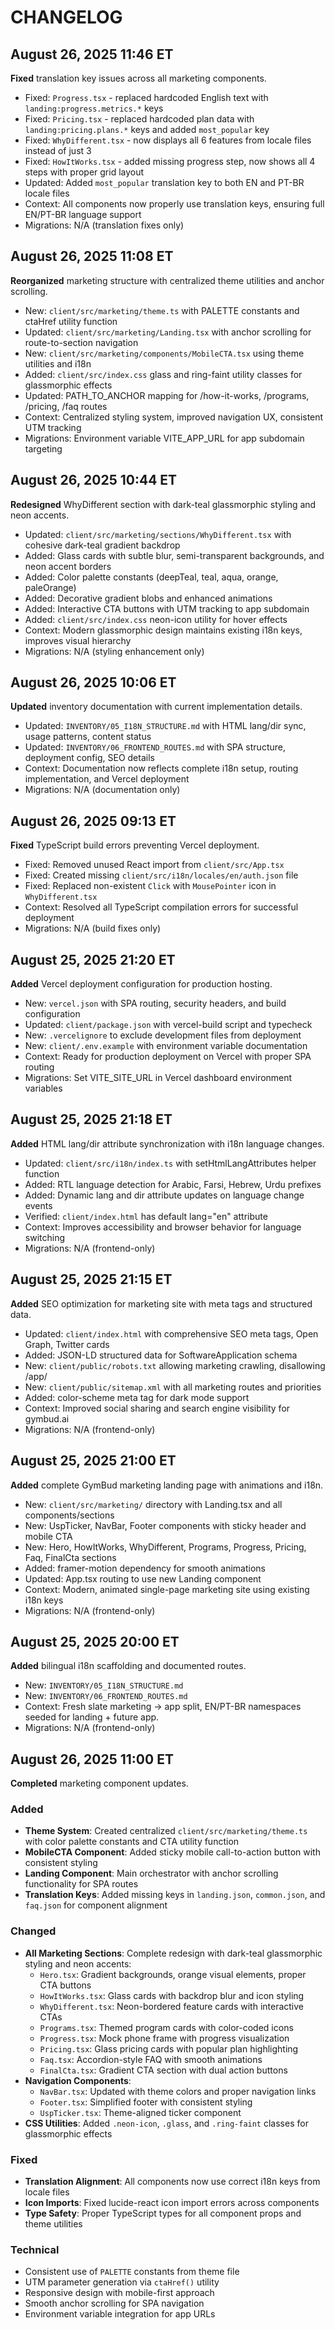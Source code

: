 # CHANGELOG

## August 26, 2025 11:46 ET
**Fixed** translation key issues across all marketing components.
- Fixed: `Progress.tsx` - replaced hardcoded English text with `landing:progress.metrics.*` keys
- Fixed: `Pricing.tsx` - replaced hardcoded plan data with `landing:pricing.plans.*` keys and added `most_popular` key
- Fixed: `WhyDifferent.tsx` - now displays all 6 features from locale files instead of just 3
- Fixed: `HowItWorks.tsx` - added missing progress step, now shows all 4 steps with proper grid layout
- Updated: Added `most_popular` translation key to both EN and PT-BR locale files
- Context: All components now properly use translation keys, ensuring full EN/PT-BR language support
- Migrations: N/A (translation fixes only)

## August 26, 2025 11:08 ET
**Reorganized** marketing structure with centralized theme utilities and anchor scrolling.
- New: `client/src/marketing/theme.ts` with PALETTE constants and ctaHref utility function
- Updated: `client/src/marketing/Landing.tsx` with anchor scrolling for route-to-section navigation
- New: `client/src/marketing/components/MobileCTA.tsx` using theme utilities and i18n
- Added: `client/src/index.css` glass and ring-faint utility classes for glassmorphic effects
- Updated: PATH_TO_ANCHOR mapping for /how-it-works, /programs, /pricing, /faq routes
- Context: Centralized styling system, improved navigation UX, consistent UTM tracking
- Migrations: Environment variable VITE_APP_URL for app subdomain targeting

## August 26, 2025 10:44 ET
**Redesigned** WhyDifferent section with dark-teal glassmorphic styling and neon accents.
- Updated: `client/src/marketing/sections/WhyDifferent.tsx` with cohesive dark-teal gradient backdrop
- Added: Glass cards with subtle blur, semi-transparent backgrounds, and neon accent borders
- Added: Color palette constants (deepTeal, teal, aqua, orange, paleOrange)
- Added: Decorative gradient blobs and enhanced animations
- Added: Interactive CTA buttons with UTM tracking to app subdomain
- Added: `client/src/index.css` neon-icon utility for hover effects
- Context: Modern glassmorphic design maintains existing i18n keys, improves visual hierarchy
- Migrations: N/A (styling enhancement only)

## August 26, 2025 10:06 ET
**Updated** inventory documentation with current implementation details.
- Updated: `INVENTORY/05_I18N_STRUCTURE.md` with HTML lang/dir sync, usage patterns, content status
- Updated: `INVENTORY/06_FRONTEND_ROUTES.md` with SPA structure, deployment config, SEO details
- Context: Documentation now reflects complete i18n setup, routing implementation, and Vercel deployment
- Migrations: N/A (documentation only)

## August 26, 2025 09:13 ET
**Fixed** TypeScript build errors preventing Vercel deployment.
- Fixed: Removed unused React import from `client/src/App.tsx`
- Fixed: Created missing `client/src/i18n/locales/en/auth.json` file
- Fixed: Replaced non-existent `Click` with `MousePointer` icon in `WhyDifferent.tsx`
- Context: Resolved all TypeScript compilation errors for successful deployment
- Migrations: N/A (build fixes only)

## August 25, 2025 21:20 ET
**Added** Vercel deployment configuration for production hosting.
- New: `vercel.json` with SPA routing, security headers, and build configuration
- Updated: `client/package.json` with vercel-build script and typecheck
- New: `.vercelignore` to exclude development files from deployment
- New: `client/.env.example` with environment variable documentation
- Context: Ready for production deployment on Vercel with proper SPA routing
- Migrations: Set VITE_SITE_URL in Vercel dashboard environment variables

## August 25, 2025 21:18 ET
**Added** HTML lang/dir attribute synchronization with i18n language changes.
- Updated: `client/src/i18n/index.ts` with setHtmlLangAttributes helper function
- Added: RTL language detection for Arabic, Farsi, Hebrew, Urdu prefixes
- Added: Dynamic lang and dir attribute updates on language change events
- Verified: `client/index.html` has default lang="en" attribute
- Context: Improves accessibility and browser behavior for language switching
- Migrations: N/A (frontend-only)

## August 25, 2025 21:15 ET
**Added** SEO optimization for marketing site with meta tags and structured data.
- Updated: `client/index.html` with comprehensive SEO meta tags, Open Graph, Twitter cards
- Added: JSON-LD structured data for SoftwareApplication schema
- New: `client/public/robots.txt` allowing marketing crawling, disallowing /app/
- New: `client/public/sitemap.xml` with all marketing routes and priorities
- Added: color-scheme meta tag for dark mode support
- Context: Improved social sharing and search engine visibility for gymbud.ai
- Migrations: N/A (frontend-only)

## August 25, 2025 21:00 ET
**Added** complete GymBud marketing landing page with animations and i18n.
- New: `client/src/marketing/` directory with Landing.tsx and all components/sections
- New: UspTicker, NavBar, Footer components with sticky header and mobile CTA
- New: Hero, HowItWorks, WhyDifferent, Programs, Progress, Pricing, Faq, FinalCta sections
- Added: framer-motion dependency for smooth animations
- Updated: App.tsx routing to use new Landing component
- Context: Modern, animated single-page marketing site using existing i18n keys
- Migrations: N/A (frontend-only)

## August 25, 2025 20:00 ET
**Added** bilingual i18n scaffolding and documented routes.
- New: `INVENTORY/05_I18N_STRUCTURE.md`
- New: `INVENTORY/06_FRONTEND_ROUTES.md`
- Context: Fresh slate marketing → app split, EN/PT-BR namespaces seeded for landing + future app.
- Migrations: N/A (frontend-only)

## August 26, 2025 11:00 ET
**Completed** marketing component updates.
### Added
- **Theme System**: Created centralized `client/src/marketing/theme.ts` with color palette constants and CTA utility function
- **MobileCTA Component**: Added sticky mobile call-to-action button with consistent styling
- **Landing Component**: Main orchestrator with anchor scrolling functionality for SPA routes
- **Translation Keys**: Added missing keys in `landing.json`, `common.json`, and `faq.json` for component alignment

### Changed
- **All Marketing Sections**: Complete redesign with dark-teal glassmorphic styling and neon accents:
  - `Hero.tsx`: Gradient backgrounds, orange visual elements, proper CTA buttons
  - `HowItWorks.tsx`: Glass cards with backdrop blur and icon styling
  - `WhyDifferent.tsx`: Neon-bordered feature cards with interactive CTAs
  - `Programs.tsx`: Themed program cards with color-coded icons
  - `Progress.tsx`: Mock phone frame with progress visualization
  - `Pricing.tsx`: Glass pricing cards with popular plan highlighting
  - `Faq.tsx`: Accordion-style FAQ with smooth animations
  - `FinalCta.tsx`: Gradient CTA section with dual action buttons
- **Navigation Components**:
  - `NavBar.tsx`: Updated with theme colors and proper navigation links
  - `Footer.tsx`: Simplified footer with consistent styling
  - `UspTicker.tsx`: Theme-aligned ticker component
- **CSS Utilities**: Added `.neon-icon`, `.glass`, and `.ring-faint` classes for glassmorphic effects

### Fixed
- **Translation Alignment**: All components now use correct i18n keys from locale files
- **Icon Imports**: Fixed lucide-react icon import errors across components
- **Type Safety**: Proper TypeScript types for all component props and theme utilities

### Technical
- Consistent use of `PALETTE` constants from theme file
- UTM parameter generation via `ctaHref()` utility
- Responsive design with mobile-first approach
- Smooth anchor scrolling for SPA navigation
- Environment variable integration for app URLs
